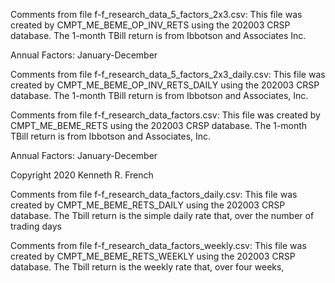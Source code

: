 Comments from file f-f_research_data_5_factors_2x3.csv:
This file was created by CMPT_ME_BEME_OP_INV_RETS using the 202003 CRSP database.
The 1-month TBill return is from Ibbotson and Associates Inc.

 Annual Factors: January-December 



Comments from file f-f_research_data_5_factors_2x3_daily.csv:
This file was created by CMPT_ME_BEME_OP_INV_RETS_DAILY using the 202003 CRSP database.
The 1-month TBill return is from Ibbotson and Associates, Inc.

Comments from file f-f_research_data_factors.csv:
This file was created by CMPT_ME_BEME_RETS using the 202003 CRSP database.
The 1-month TBill return is from Ibbotson and Associates, Inc.

 Annual Factors: January-December 

Copyright 2020 Kenneth R. French



Comments from file f-f_research_data_factors_daily.csv:
This file was created by CMPT_ME_BEME_RETS_DAILY using the 202003 CRSP database.
The Tbill return is the simple daily rate that, over the number of trading days

Comments from file f-f_research_data_factors_weekly.csv:
This file was created by CMPT_ME_BEME_RETS_WEEKLY using the 202003 CRSP database.
The Tbill return is the weekly rate that, over four weeks, 

